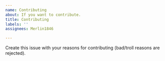 ```yaml
---
name: Contributing
about: If you want to contribute.
title: Contributing
labels: ''
assignees: Merlin1846

---
```


Create this issue with your reasons for contributing (bad/troll reasons are rejected).
